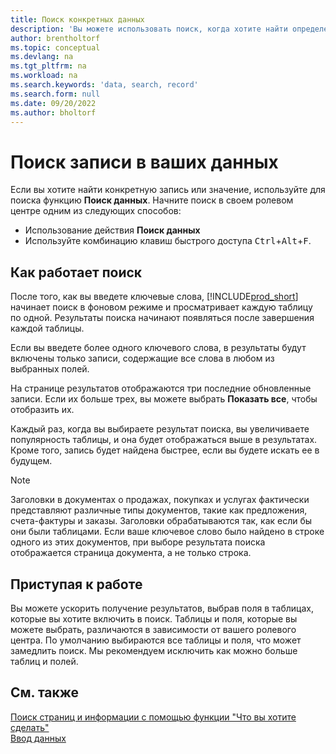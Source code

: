 ```yaml
---
title: Поиск конкретных данных
description: 'Вы можете использовать поиск, когда хотите найти определенную запись.'
author: brentholtorf
ms.topic: conceptual
ms.devlang: na
ms.tgt_pltfrm: na
ms.workload: na
ms.search.keywords: 'data, search, record'
ms.search.form: null
ms.date: 09/20/2022
ms.author: bholtorf
---
```


# <a name="search-for-a-record-in-your-data"></a><a name="search-for-a-record-in-your-data"></a><a name="search-for-a-record-in-your-data"></a>Поиск записи в ваших данных

Если вы хотите найти конкретную запись или значение, используйте для поиска функцию **Поиск данных**. Начните поиск в своем ролевом центре одним из следующих способов:

* Использование действия **Поиск данных**
* Используйте комбинацию клавиш быстрого доступа <kbd>Ctrl</kbd>+<kbd>Alt</kbd>+<kbd>F</kbd>.

## <a name="how-search-works"></a><a name="how-search-works"></a><a name="how-search-works"></a>Как работает поиск

После того, как вы введете ключевые слова, [!INCLUDE[prod_short](includes/prod_short.md)] начинает поиск в фоновом режиме и просматривает каждую таблицу по одной. Результаты поиска начинают появляться после завершения каждой таблицы. 

Если вы введете более одного ключевого слова, в результаты будут включены только записи, содержащие все слова в любом из выбранных полей.

На странице результатов отображаются три последние обновленные записи. Если их больше трех, вы можете выбрать **Показать все**, чтобы отобразить их.

Каждый раз, когда вы выбираете результат поиска, вы увеличиваете популярность таблицы, и она будет отображаться выше в результатах. Кроме того, запись будет найдена быстрее, если вы будете искать ее в будущем.

> [!NOTE]
> Заголовки в документах о продажах, покупках и услугах фактически представляют различные типы документов, такие как предложения, счета-фактуры и заказы. Заголовки обрабатываются так, как если бы они были таблицами. Если ваше ключевое слово было найдено в строке одного из этих документов, при выборе результата поиска отображается страница документа, а не только строка.

## <a name="getting-started"></a><a name="getting-started"></a><a name="getting-started"></a>Приступая к работе

Вы можете ускорить получение результатов, выбрав поля в таблицах, которые вы хотите включить в поиск. Таблицы и поля, которые вы можете выбрать, различаются в зависимости от вашего ролевого центра. По умолчанию выбираются все таблицы и поля, что может замедлить поиск. Мы рекомендуем исключить как можно больше таблиц и полей.

## <a name="see-also"></a><a name="see-also"></a><a name="see-also"></a>См. также

[Поиск страниц и информации с помощью функции "Что вы хотите сделать"](ui-search.md)  
[Ввод данных](ui-enter-data.md)  
